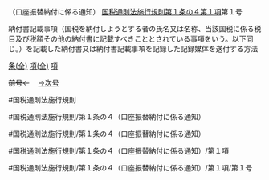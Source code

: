 （口座振替納付に係る通知）
[国税通則法施行規則第１条の４第１項](国税通則法施行規則＿第１条の４第１項)第１号

納付書記載事項（国税を納付しようとする者の氏名又は名称、当該国税に係る税目及び税額その他の納付書に記載すべきこととされている事項をいう。以下同じ。）を記載した納付書又は納付書記載事項を記録した記録媒体を送付する方法

[条(全)](国税通則法施行規則＿第１条の４_.md)    [項(全)](国税通則法施行規則＿第１条の４第１項_.md)    [項](国税通則法施行規則＿第１条の４第１項.md)

~~前号←~~　  [→次号](国税通則法施行規則＿第１条の４第１項第２号.md)

#国税通則法施行規則

#国税通則法施行規則/第１条の４（口座振替納付に係る通知）

#国税通則法施行規則/第１条の４（口座振替納付に係る通知）

#国税通則法施行規則/第１条の４（口座振替納付に係る通知）/第１項

#国税通則法施行規則/第１条の４（口座振替納付に係る通知）/第１項/第１号


